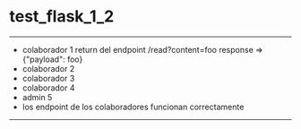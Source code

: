 # test_flask_1_2
---

- colaborador 1 return del endpoint /read?content=foo response => {"payload": foo}
- colaborador 2 
- colaborador 3 
- colaborador 4 
- admin 5        
- los endpoint de los colaboradores funcionan correctamente
---
